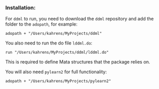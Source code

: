 ### Installation:
For `ddml` to run, you need to download the `ddml` repository and add the folder 
to the `adopath`, for example:
```
adopath + "/Users/kahrens/MyProjects/ddml"
```

You also need to run the do file `lddml.do`:
```
run "/Users/kahrens/MyProjects/ddml/lddml.do"
```
This is required to define Mata structures that the package
relies on. 

You will also need `pylearn2` for full functionality:
```
adopath + "/Users/kahrens/MyProjects/pylearn2"
```